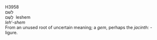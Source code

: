 <body>
  <p>H3958<br>  לשׁם  <br> לֶשֶׁם  ‎  leshem  <br><i>leh‘-shem </i><br>From an unused root of uncertain meaning; a <i>gem</i>, perhaps the <i>jacinth: - </i>ligure.<br></p>
 </body>